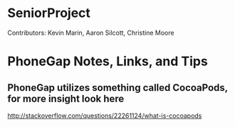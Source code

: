 # SeniorProject
Contributors: Kevin Marin, Aaron Silcott, Christine Moore

# PhoneGap Notes, Links, and Tips
## PhoneGap utilizes something called CocoaPods, for more insight look here
http://stackoverflow.com/questions/22261124/what-is-cocoapods
